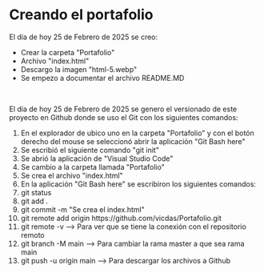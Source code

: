 <h1>Creando el portafolio</h1>

El día de hoy 25 de Febrero de 2025 se creo:
<br>
<ul>
    <li>Crear la carpeta "Portafolio"</li>
    <li>Archivo "index.html"</li>
    <li>Descargo la imagen "html-5.webp"</li>
    <li>Se empezo a documentar el archivo README.MD</li>
</ul>
<br>

El día de hoy 25 de Febrero de 2025 se genero el versionado de este proyecto en Github donde se uso el Git con los siguientes comandos:
<br>
<ol>
    <li>En el explorador de ubico uno en la carpeta "Portafolio" y con el botón derecho del mouse se seleccionó abrir la aplicación "Git Bash here"</li>
    <li>Se escribió el siguiente comando "git init"</li>
    <li>Se abrió la aplicación de "Visual Studio Code"</li>
    <li>Se cambio a la carpeta llamada "Portafolio"</li>
    <li>Se crea el archivo "index.html"</li>
    <li>En la aplicación "Git Bash here" se escribiron los siguientes comandos:</li>
    <li>git status</li>
    <li>git add .</li>
    <li>git commit -m "Se crea el index.html"</li>
    <li>git remote add origin https://github.com/vicdas/Portafolio.git</li>
    <li>git remote -v --> Para ver que se tiene la conexión con el repositorio remoto</li>
    <li>git branch -M main --> Para cambiar la rama master a que sea rama main</li>
    <li>git push -u origin main --> Para descargar los archivos a Github</li>
</ol>
        
        
        
        
    
        
        
        
         
        
        
<br>